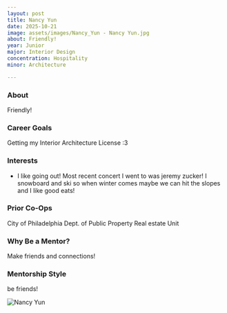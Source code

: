 ```yaml
---
layout: post
title: Nancy Yun
date: 2025-10-21
image: assets/images/Nancy_Yun - Nancy Yun.jpg
about: Friendly!
year: Junior
major: Interior Design
concentration: Hospitality
minor: Architecture

---
```


### About

Friendly!

### Career Goals

Getting my Interior Architecture License :3

### Interests

- I like going out! Most recent concert I went to was jeremy zucker! I snowboard and ski so when winter comes maybe we can hit the slopes and I like good eats!

### Prior Co-Ops

City of Philadelphia Dept. of Public Property Real estate Unit

### Why Be a Mentor?

Make friends and connections!

### Mentorship Style

be friends!
<div class="text-center my-5">
    <img src="https://sase-drexel.github.io/mentorship-2025/assets/images/Nancy_Yun - Nancy Yun.jpg" alt="Nancy Yun" class="rounded post-img" />
</div>
